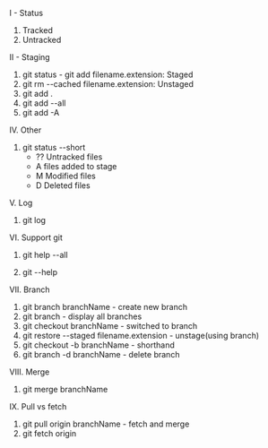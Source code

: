 I - Status

1.  Tracked
2.  Untracked

II - Staging

1. git status - git add filename.extension: Staged
2. git rm --cached filename.extension: Unstaged
3. git add .
4. git add --all
5. git add -A

IV. Other

1. git status --short
    - ?? Untracked files
    - A files added to stage
    - M Modified files
    - D Deleted files

V. Log

1. git log

VI. Support git

1. git help --all

2. git --help

VII. Branch

1. git branch branchName - create new branch
2. git branch - display all branches
3. git checkout branchName - switched to branch
4. git restore --staged filename.extension - unstage(using branch)
5. git checkout -b branchName - shorthand
6. git branch -d branchName - delete branch

VIII. Merge

1. git merge branchName

IX. Pull vs fetch

1. git pull origin branchName - fetch and merge
2. git fetch origin
